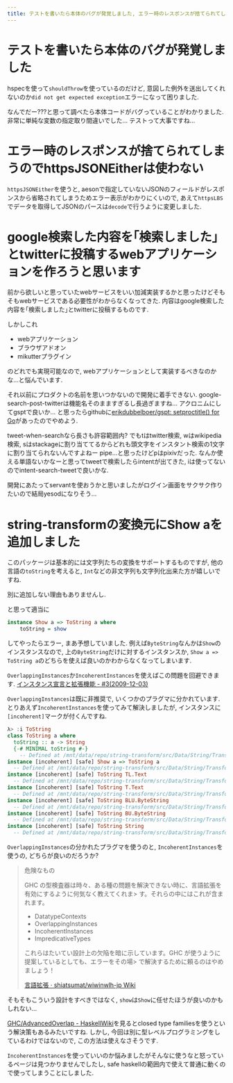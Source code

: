 ```yaml
---
title: テストを書いたら本体のバグが発覚しました, エラー時のレスポンスが捨てられてしまうのでhttpsJSONEitherは使わない, 検索した内容をtwitterに投稿するものを作ろうと思います, string-transformの変換元にShow aを追加しました
---
```


# テストを書いたら本体のバグが発覚しました

hspecを使って`shouldThrow`を使っているのだけど,
意図した例外を送出してくれないのか`did not get expected exception`エラーになって困りました.

なんでだー???と思って調べたら本体コードがバグっていることがわかりました.
非常に単純な変数の指定取り間違いでした…
テストって大事ですね…

# エラー時のレスポンスが捨てられてしまうのでhttpsJSONEitherは使わない

`httpsJSONEither`を使うと,
aesonで指定していないJSONのフィールドがレスポンスから省略されてしまうためエラー表示がわかりにくいので,
あえて`httpsLBS`でデータを取得してJSONのパースは`decode`で行うように変更しました.

# google検索した内容を｢検索しました｣とtwitterに投稿するwebアプリケーションを作ろうと思います

前から欲しいと思っていたwebサービスをいい加減実装するかと思ったけどそもそもwebサービスである必要性がわからなくなってきた.
内容はgoogle検索した内容を｢検索しました｣とtwitterに投稿するものです.

しかしこれ

* webアプリケーション
* ブラウザアドオン
* mikutterプラグイン

のどれでも実現可能なので,
webアプリケーションとして実装するべきなのかな…と悩んでいます.

それ以前にプロダクトの名前を思いつかないので開発に着手できない.
google-search-post-twitterは機能名そのまますぎるし長過ぎますね…
アクロニムにしてgsptで良いか…
と思ったらgithubに[erikdubbelboer/gspt: setproctitle() for Go](https://github.com/erikdubbelboer/gspt)があったのでやめよう.

tweet-when-searchなら長さも許容範囲内?
でもtはtwitter検索,
wはwikipedia検索,
sはstackageに割り当ててるからどれも頭文字をインスタント検索の1文字に割り当てられないんですよねー
pipe…と思ったけどpはpixivだった.
なんか使える単語ないかなーと思ってtweetで検索したらintentが出てきた,
iは使ってないのでintent-search-tweetで良いかな.

開発にあたってservantを使おうかと思いましたがログイン画面をサクサク作りたいので結局yesodになりそう…

# string-transformの変換元にShow aを追加しました

このパッケージは基本的には文字列たちの変換をサポートするものですが,
他の言語の`toString`を考えると,
`Int`などの非文字列も文字列化出来た方が嬉しいですね.

別に追加しない理由もありませんし.

と思って適当に

~~~hs
instance Show a => ToString a where
    toString = show
~~~

してやったらエラー,
まあ予想していました.
例えば`ByteString`なんかは`Show`のインスタンスなので,
上の`ByteString`だけに対するインスタンスか,
`Show a => ToString a`のどちらを使えば良いのかわからなくなってしまいます.

`OverlappingInstances`か`IncoherentInstances`を使えばこの問題を回避できます.
[インスタンス宣言と拡張機能 - #3(2009-12-03)](http://snak.tdiary.net/20091203.html)

`OverlappingInstances`は既に非推奨で,
いくつかのプラグマに分かれています.
とりあえず`IncoherentInstances`を使ってみて解決しましたが,
インスタンスに`[incoherent]`マークが付くんですね.

~~~hs
λ> :i ToString
class ToString a where
  toString :: a -> String
  {-# MINIMAL toString #-}
  	-- Defined at /mnt/data/repo/string-transform/src/Data/String/Transform.hs:17:1
instance [incoherent] [safe] Show a => ToString a
  -- Defined at /mnt/data/repo/string-transform/src/Data/String/Transform.hs:35:10
instance [incoherent] [safe] ToString TL.Text
  -- Defined at /mnt/data/repo/string-transform/src/Data/String/Transform.hs:32:10
instance [incoherent] [safe] ToString T.Text
  -- Defined at /mnt/data/repo/string-transform/src/Data/String/Transform.hs:29:10
instance [incoherent] [safe] ToString BLU.ByteString
  -- Defined at /mnt/data/repo/string-transform/src/Data/String/Transform.hs:26:10
instance [incoherent] [safe] ToString BU.ByteString
  -- Defined at /mnt/data/repo/string-transform/src/Data/String/Transform.hs:23:10
instance [incoherent] [safe] ToString String
  -- Defined at /mnt/data/repo/string-transform/src/Data/String/Transform.hs:20:10
~~~

`OverlappingInstances`の分かれたプラグマを使うのと,
`IncoherentInstances`を使うの,
どちらが良いのだろうか?

> 危険なもの
>
> GHC の型検査器は時々、ある種の問題を解決できない時に、言語拡張を有効にするように何気なく教えてくれま> す。それらの中にはこれが含まれます。
>
> * DatatypeContexts
> * OverlappingInstances
> * IncoherentInstances
> * ImpredicativeTypes
>
> これらはたいてい設計上の欠陥を暗に示しています。GHC が使うように提案しているとしても、エラーをその場> で解決するために頼るのはやめましょう！
>
> [言語拡張 · shiatsumat/wiwinwlh-jp Wiki](https://github.com/shiatsumat/wiwinwlh-jp/wiki/%E8%A8%80%E8%AA%9E%E6%8B%A1%E5%BC%B5#%E5%8D%B1%E9%99%BA%E3%81%AA%E3%82%82%E3%81%AE)

そもそもこういう設計をすべきではなく,
`show`は`Show`に任せたほうが良いのかもしれない…

[GHC/AdvancedOverlap - HaskellWiki](https://wiki.haskell.org/GHC/AdvancedOverlap)を見るとclosed type familiesを使うという解決策もあるみたいですね.
しかし,
今回は別に型レベルプログラミングをしているわけではないので,
この方法は使えなさそうです.

`IncoherentInstances`を使っていいのか悩みましたがそんなに使うなと怒っているページは見つかりませんでしたし,
safe haskellの範囲内で使えて普通に動くので使ってしまうことにしました.
